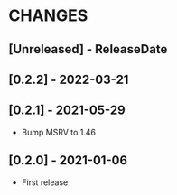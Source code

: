 # CHANGES

<!-- next-header -->

## [Unreleased] - ReleaseDate

## [0.2.2] - 2022-03-21

## [0.2.1] - 2021-05-29

* Bump MSRV to 1.46

## [0.2.0] - 2021-01-06

* First release
